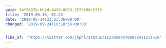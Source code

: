 ```yaml
---
guid: f4f5487b-bb2d-44f8-8b53-2573fd6c53f3
title: '2019.05.15, 01:23'
date: '2019-05-14T23:23:36+00:00'
changed: '2019-09-24T19:18:56+00:00'


like_of: 'https://twitter.com/jkphl/status/1127850947080794112?s=19'
---
```


